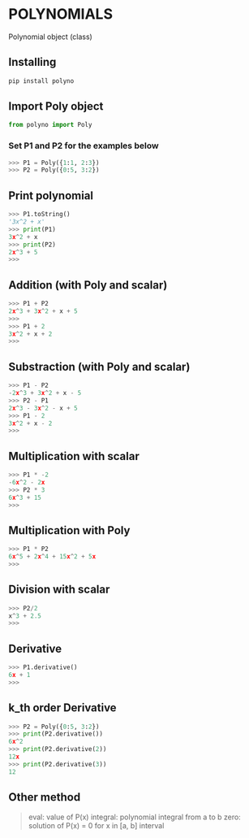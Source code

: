 # POLYNOMIALS
Polynomial object (class) 

## Installing
```bash
pip install polyno
```

## Import Poly object
```python
from polyno import Poly
```

### Set P1 and P2 for the examples below
```python
>>> P1 = Poly({1:1, 2:3})
>>> P2 = Poly({0:5, 3:2})
```

## Print polynomial
```python
>>> P1.toString()
'3x^2 + x'
>>> print(P1)
3x^2 + x
>>> print(P2)
2x^3 + 5
>>> 
```

## Addition (with Poly and scalar)
```python
>>> P1 + P2
2x^3 + 3x^2 + x + 5
>>>
>>> P1 + 2
3x^2 + x + 2
>>>
```

## Substraction (with Poly and scalar)
```python
>>> P1 - P2
-2x^3 + 3x^2 + x - 5
>>> P2 - P1
2x^3 - 3x^2 - x + 5
>>> P1 - 2
3x^2 + x - 2
>>>
```

## Multiplication with scalar
```python
>>> P1 * -2
-6x^2 - 2x
>>> P2 * 3
6x^3 + 15
>>> 
```

## Multiplication with Poly
```python
>>> P1 * P2
6x^5 + 2x^4 + 15x^2 + 5x
>>> 
```

## Division with scalar
```python
>>> P2/2
x^3 + 2.5
>>> 
```

## Derivative
```python
>>> P1.derivative()
6x + 1
>>> 
```

## k_th order Derivative 
```python
>>> P2 = Poly({0:5, 3:2})
>>> print(P2.derivative())
6x^2
>>> print(P2.derivative(2))
12x
>>> print(P2.derivative(3))
12
```

## Other method
> eval: value of P(x)
> integral: polynomial integral from a to b
> zero: solution of P(x) = 0 for x in [a, b] interval